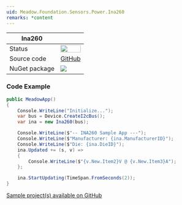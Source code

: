 ```yaml
---
uid: Meadow.Foundation.Sensors.Power.Ina260
remarks: *content
---
```


| Ina260 | |
|--------|--------|
| Status | <img src="https://img.shields.io/badge/Working-brightgreen" style="width: auto; height: -webkit-fill-available;" /> |
| Source code | [GitHub](https://github.com/WildernessLabs/Meadow.Foundation/tree/master/Source/Meadow.Foundation.Peripherals/Sensors.Power.Ina260) |
| NuGet package | <a href="https://www.nuget.org/packages/Meadow.Foundation.Sensors.Power.Ina260/" target="_blank"><img src="https://img.shields.io/nuget/v/Meadow.Foundation.Sensors.Power.Ina260.svg?label=Meadow.Foundation.Sensors.Power.Ina260" /></a> |

### Code Example

```csharp
public MeadowApp()
{
    Console.WriteLine("Initialize...");
    var bus = Device.CreateI2cBus();
    var ina = new Ina260(bus);

    Console.WriteLine($"-- INA260 Sample App ---");
    Console.WriteLine($"Manufacturer: {ina.ManufacturerID}");
    Console.WriteLine($"Die: {ina.DieID}");
    ina.Updated += (s, v) =>
    {
        Console.WriteLine($"{v.New.Item2}V @ {v.New.Item3}A");
    };

    ina.StartUpdating(TimeSpan.FromSeconds(2));
}

```

[Sample project(s) available on GitHub](https://github.com/WildernessLabs/Meadow.Foundation/tree/master/Source/Meadow.Foundation.Peripherals/Sensors.Power.Ina260/Samples/Sensors.Power.Ina260_Sample)